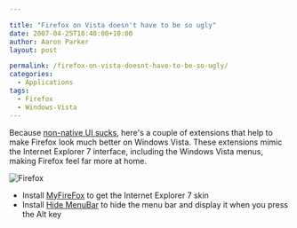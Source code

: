 ```yaml
---

title: "Firefox on Vista doesn't have to be so ugly"
date: 2007-04-25T16:40:00+10:00
author: Aaron Parker
layout: post

permalink: /firefox-on-vista-doesnt-have-to-be-so-ugly/
categories:
  - Applications
tags:
  - Firefox
  - Windows-Vista
---
```

Because [non-native UI sucks](http://www.codinghorror.com/blog/archives/000789.html), here's a couple of extensions that help to make Firefox look much better on Windows Vista. These extensions mimic the Internet Explorer 7 interface, including the Windows Vista menus, making Firefox feel far more at home.

![Firefox]({{site.baseurl}}/media/2007/04/1000.14.1338.VistaFirefox2.png")

  * Install [MyFireFox](https://addons.mozilla.org/en-US/firefox/addon/4129) to get the Internet Explorer 7 skin
  * Install [Hide MenuBar](https://addons.mozilla.org/en-US/firefox/addon/4762) to hide the menu bar and display it when you press the Alt key
